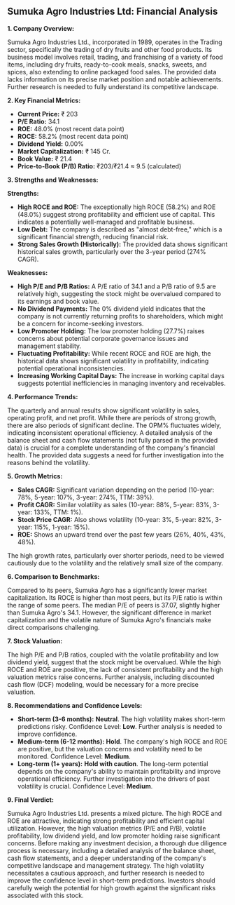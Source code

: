 ## Sumuka Agro Industries Ltd: Financial Analysis

**1. Company Overview:**

Sumuka Agro Industries Ltd., incorporated in 1989, operates in the Trading sector, specifically the trading of dry fruits and other food products.  Its business model involves retail, trading, and franchising of a variety of food items, including dry fruits, ready-to-cook meals, snacks, sweets, and spices, also extending to online packaged food sales.  The provided data lacks information on its precise market position and notable achievements.  Further research is needed to fully understand its competitive landscape.

**2. Key Financial Metrics:**

* **Current Price:** ₹ 203
* **P/E Ratio:** 34.1
* **ROE:** 48.0% (most recent data point)
* **ROCE:** 58.2% (most recent data point)
* **Dividend Yield:** 0.00%
* **Market Capitalization:** ₹ 145 Cr.
* **Book Value:** ₹ 21.4
* **Price-to-Book (P/B) Ratio:** ₹203/₹21.4 ≈ 9.5 (calculated)


**3. Strengths and Weaknesses:**

**Strengths:**

* **High ROCE and ROE:**  The exceptionally high ROCE (58.2%) and ROE (48.0%) suggest strong profitability and efficient use of capital.  This indicates a potentially well-managed and profitable business.
* **Low Debt:** The company is described as "almost debt-free," which is a significant financial strength, reducing financial risk.
* **Strong Sales Growth (Historically):**  The provided data shows significant historical sales growth, particularly over the 3-year period (274% CAGR).

**Weaknesses:**

* **High P/E and P/B Ratios:** A P/E ratio of 34.1 and a P/B ratio of 9.5 are relatively high, suggesting the stock might be overvalued compared to its earnings and book value.
* **No Dividend Payments:** The 0% dividend yield indicates that the company is not currently returning profits to shareholders, which might be a concern for income-seeking investors.
* **Low Promoter Holding:** The low promoter holding (27.7%) raises concerns about potential corporate governance issues and management stability.
* **Fluctuating Profitability:** While recent ROCE and ROE are high, the historical data shows significant volatility in profitability, indicating potential operational inconsistencies.
* **Increasing Working Capital Days:** The increase in working capital days suggests potential inefficiencies in managing inventory and receivables.


**4. Performance Trends:**

The quarterly and annual results show significant volatility in sales, operating profit, and net profit. While there are periods of strong growth, there are also periods of significant decline.  The OPM% fluctuates widely, indicating inconsistent operational efficiency.  A detailed analysis of the balance sheet and cash flow statements (not fully parsed in the provided data) is crucial for a complete understanding of the company's financial health.  The provided data suggests a need for further investigation into the reasons behind the volatility.

**5. Growth Metrics:**

* **Sales CAGR:**  Significant variation depending on the period (10-year: 78%, 5-year: 107%, 3-year: 274%, TTM: 39%).
* **Profit CAGR:** Similar volatility as sales (10-year: 88%, 5-year: 83%, 3-year: 133%, TTM: 1%).
* **Stock Price CAGR:**  Also shows volatility (10-year: 3%, 5-year: 82%, 3-year: 115%, 1-year: 15%).
* **ROE:**  Shows an upward trend over the past few years (26%, 40%, 43%, 48%).

The high growth rates, particularly over shorter periods, need to be viewed cautiously due to the volatility and the relatively small size of the company.

**6. Comparison to Benchmarks:**

Compared to its peers, Sumuka Agro has a significantly lower market capitalization.  Its ROCE is higher than most peers, but its P/E ratio is within the range of some peers.  The median P/E of peers is 37.07, slightly higher than Sumuka Agro's 34.1.  However, the significant difference in market capitalization and the volatile nature of Sumuka Agro's financials make direct comparisons challenging.

**7. Stock Valuation:**

The high P/E and P/B ratios, coupled with the volatile profitability and low dividend yield, suggest that the stock might be overvalued.  While the high ROCE and ROE are positive, the lack of consistent profitability and the high valuation metrics raise concerns.  Further analysis, including discounted cash flow (DCF) modeling, would be necessary for a more precise valuation.

**8. Recommendations and Confidence Levels:**

* **Short-term (3-6 months):** **Neutral**.  The high volatility makes short-term predictions risky.  Confidence Level: **Low**.  Further analysis is needed to improve confidence.
* **Medium-term (6-12 months):** **Hold**.  The company's high ROCE and ROE are positive, but the valuation concerns and volatility need to be monitored. Confidence Level: **Medium**.
* **Long-term (1+ years):** **Hold with caution**.  The long-term potential depends on the company's ability to maintain profitability and improve operational efficiency.  Further investigation into the drivers of past volatility is crucial. Confidence Level: **Medium**.


**9. Final Verdict:**

Sumuka Agro Industries Ltd. presents a mixed picture.  The high ROCE and ROE are attractive, indicating strong profitability and efficient capital utilization. However, the high valuation metrics (P/E and P/B), volatile profitability, low dividend yield, and low promoter holding raise significant concerns.  Before making any investment decision, a thorough due diligence process is necessary, including a detailed analysis of the balance sheet, cash flow statements, and a deeper understanding of the company's competitive landscape and management strategy.  The high volatility necessitates a cautious approach, and further research is needed to improve the confidence level in short-term predictions.  Investors should carefully weigh the potential for high growth against the significant risks associated with this stock.
